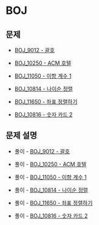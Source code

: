 # BOJ

## 문제

- [BOJ_9012 - 괄호](https://www.acmicpc.net/problem/9012)

- [BOJ_10250 - ACM 호텔](https://www.acmicpc.net/problem/10250)

- [BOJ_11050 - 이항 계수 1](https://www.acmicpc.net/problem/11050)

- [BOJ_10814 - 나이순 정렬](https://www.acmicpc.net/problem/10814)

- [BOJ_11650 - 좌표 정렬하기](https://www.acmicpc.net/problem/11650)

- [BOJ_10816 - 숫자 카드 2](https://www.acmicpc.net/problem/10816)

## 문제 설명

- 풀이 - [BOJ_9012 - 괄호](https://github.com/Meantint/Baekjoon/tree/master/Silver%20IV/BOJ_9012)

- 풀이 - [BOJ_10250 - ACM 호텔](https://github.com/Meantint/Baekjoon/tree/master/Bronze%20III/BOJ_10250)

- 풀이 - [BOJ_11050 - 이항 계수 1](https://github.com/Meantint/Baekjoon/tree/master/Bronze%20I/BOJ_11050)

- 풀이 - [BOJ_10814 - 나이순 정렬](https://github.com/Meantint/Baekjoon/tree/master/Silver%20V/BOJ_10814)

- 풀이 - [BOJ_11650 - 좌표 정렬하기](https://github.com/Meantint/Baekjoon/tree/master/Silver%20V/BOJ_11650)

- 풀이 - [BOJ_10816 - 숫자 카드 2](https://github.com/Meantint/Baekjoon/tree/master/Silver%20IV/BOJ_10816)
